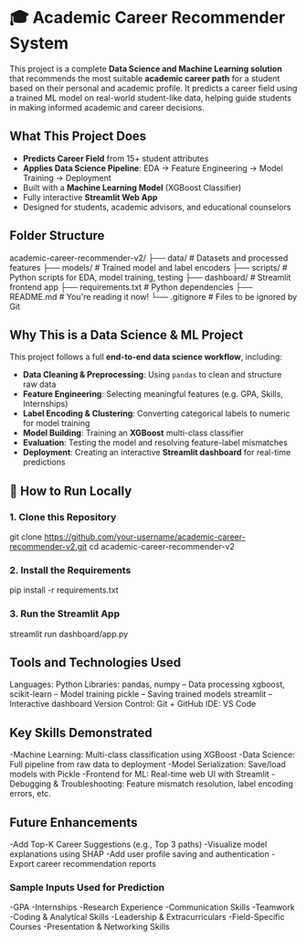 # 🎓 Academic Career Recommender System

This project is a complete **Data Science and Machine Learning solution** that recommends the most suitable **academic career path** for a student based on their personal and academic profile. It predicts a career field using a trained ML model on real-world student-like data, helping guide students in making informed academic and career decisions.


##  What This Project Does
- **Predicts Career Field** from 15+ student attributes
- **Applies Data Science Pipeline**: EDA → Feature Engineering → Model Training → Deployment
- Built with a **Machine Learning Model** (XGBoost Classifier)
- Fully interactive **Streamlit Web App**
- Designed for students, academic advisors, and educational counselors


## Folder Structure
academic-career-recommender-v2/
├── data/ # Datasets and processed features
├── models/ # Trained model and label encoders
├── scripts/ # Python scripts for EDA, model training, testing
├── dashboard/ # Streamlit frontend app
├── requirements.txt # Python dependencies
├── README.md # You're reading it now!
└── .gitignore # Files to be ignored by Git


## Why This is a Data Science & ML Project
This project follows a full **end-to-end data science workflow**, including:

- **Data Cleaning & Preprocessing**: Using `pandas` to clean and structure raw data
- **Feature Engineering**: Selecting meaningful features (e.g. GPA, Skills, Internships)
- **Label Encoding & Clustering**: Converting categorical labels to numeric for model training
- **Model Building**: Training an **XGBoost** multi-class classifier
- **Evaluation**: Testing the model and resolving feature-label mismatches
- **Deployment**: Creating an interactive **Streamlit dashboard** for real-time predictions


## 🧪 How to Run Locally
### 1. Clone this Repository

git clone https://github.com/your-username/academic-career-recommender-v2.git
cd academic-career-recommender-v2

### 2. Install the Requirements

pip install -r requirements.txt

### 3. Run the Streamlit App

streamlit run dashboard/app.py


## Tools and Technologies Used

Languages: Python
Libraries:
pandas, numpy – Data processing
xgboost, scikit-learn – Model training
pickle – Saving trained models
streamlit – Interactive dashboard
Version Control: Git + GitHub
IDE: VS Code


## Key Skills Demonstrated

-Machine Learning: Multi-class classification using XGBoost
-Data Science: Full pipeline from raw data to deployment
-Model Serialization: Save/load models with Pickle
-Frontend for ML: Real-time web UI with Streamlit
-Debugging & Troubleshooting: Feature mismatch resolution, label encoding errors, etc.


## Future Enhancements

-Add Top-K Career Suggestions (e.g., Top 3 paths)
-Visualize model explanations using SHAP
-Add user profile saving and authentication
-Export career recommendation reports


### Sample Inputs Used for Prediction

-GPA
-Internships
-Research Experience
-Communication Skills
-Teamwork
-Coding & Analytical Skills
-Leadership & Extracurriculars
-Field-Specific Courses
-Presentation & Networking Skills

